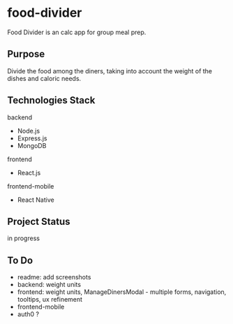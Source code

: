 # food-divider

Food Divider is an calc app for group meal prep.

## Purpose

Divide the food among the diners, taking into account the weight of the dishes and caloric needs.

## Technologies Stack

backend

- Node.js
- Express.js
- MongoDB

frontend

- React.js

frontend-mobile

- React Native

## Project Status

in progress

## To Do

- readme: add screenshots
- backend: weight units
- frontend: weight units, ManageDinersModal - multiple forms, navigation, tooltips, ux refinement
- frontend-mobile
- auth0 ?
